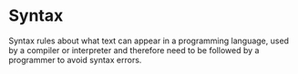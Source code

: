 # Syntax

Syntax rules about what text can appear in a programming language, used by a compiler or interpreter and therefore need to be followed by a programmer to avoid syntax errors.
